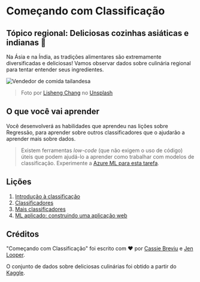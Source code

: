 # Começando com Classificação

## Tópico regional: Deliciosas cozinhas asiáticas e indianas 🍜

Na Ásia e na Índia, as tradições alimentares são extremamente diversificadas e deliciosas! Vamos observar dados sobre culinária regional para tentar entender seus ingredientes.

![Vendedor de comida tailandesa](../images/thai-food.jpg)
> Foto por <a href="https://unsplash.com/@changlisheng?utm_source=unsplash&utm_medium=referral&utm_content=creditCopyText">Lisheng Chang</a> no <a href="https://unsplash.com/s/photos/asian-food?utm_source=unsplash&utm_medium=referral&utm_content=creditCopyText">Unsplash</a>
  
## O que você vai aprender

Você desenvolverá as habilidades que aprendeu nas lições sobre Regressão, para aprender sobre outros classificadores que o ajudarão a aprender mais sobre dados.

> Existem ferramentas _low-code_ (que não exigem o uso de código) úteis que podem ajudá-lo a aprender como trabalhar com modelos de classificação. Experimente a [Azure ML para esta tarefa](https://docs.microsoft.com/learn/modules/create-classification-model-azure-machine-learning-designer/?WT.mc_id=academic-77952-leestott).

## Lições

1. [Introdução à classificação](../1-Introduction/translations/README.pt-br.md)
2. [Classificadores](../2-Classifiers-1/translations/README.pt-br.md)
3. [Mais classificadores](../3-Classifiers-2/translations/README.pt-br.md)
4. [ML aplicado: construindo uma aplicação web](../4-Applied/translations/README.pt-br.md)

## Créditos

"Começando com Classificação" foi escrito com ♥️ por [Cassie Breviu](https://www.twitter.com/cassieview) e [Jen Looper](https://www.twitter.com/jenlooper).

O conjunto de dados sobre deliciosas culinárias foi obtido a partir do [Kaggle](https://www.kaggle.com/hoandan/asian-and-indian-cuisines).
